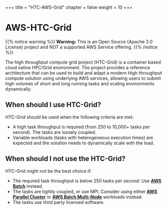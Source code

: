 +++
title = "HTC-AWS-Grid"
chapter = false
weight = 10
+++

# AWS-HTC-Grid

{{% notice warning %}}
**Warning:** This is an Open Source (Apache 2.0 License) project and NOT a supported AWS Service offering.
{{% /notice %}}

The high throughput compute grid project (HTC-Grid) is a container based cloud native HPC/Grid environment. The project provides a reference architecture that can be used to build and adapt a modern High throughput compute solution using underlying AWS services, allowing users to submit high volumes of short and long running tasks and scaling environments dynamically.

## When should I use HTC-Grid?
HTC-Grid should be used when the following criteria are met:

* A high task throughput is required (from 250 to 10,000+ tasks per second). The tasks are loosely coupled.
* Variable workloads (tasks with heterogeneous execution times) are expected and the solution needs to dynamically scale with the load.


## When should I not use the HTC-Grid?
HTC-Grid might not be the best choice if:

* The required task throughput is below 250 tasks per second: Use **[AWS Batch](https://aws.amazon.com/batch/)** instead.
* The tasks are tightly coupled, or use MPI. Consider using either **[AWS Parallel Cluster](https://aws.amazon.com/hpc/parallelcluster/)** or **[AWS Batch Multi-Node](https://docs.aws.amazon.com/batch/latest/userguide/multi-node-parallel-jobs.html)** workloads instead.
* The tasks use third party licensed software.
